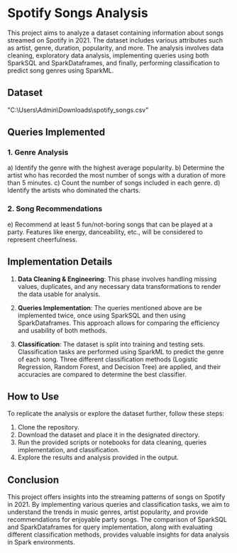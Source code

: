 # Spotify Songs Analysis

This project aims to analyze a dataset containing information about songs streamed on Spotify in 2021. The dataset includes various attributes such as artist, genre, duration, popularity, and more. The analysis involves data cleaning, exploratory data analysis, implementing queries using both SparkSQL and SparkDataframes, and finally, performing classification to predict song genres using SparkML.

## Dataset

"C:\Users\Admin\Downloads\spotify_songs.csv"
## Queries Implemented

### 1. Genre Analysis
a) Identify the genre with the highest average popularity.
b) Determine the artist who has recorded the most number of songs with a duration of more than 5 minutes.
c) Count the number of songs included in each genre.
d) Identify the artists who dominated the charts.

### 2. Song Recommendations
e) Recommend at least 5 fun/not-boring songs that can be played at a party. Features like energy, danceability, etc., will be considered to represent cheerfulness.

## Implementation Details

1. **Data Cleaning & Engineering**: This phase involves handling missing values, duplicates, and any necessary data transformations to render the data usable for analysis.

2. **Queries Implementation**: The queries mentioned above are be implemented twice, once using SparkSQL and then using SparkDataframes. This approach allows for comparing the efficiency and usability of both methods.

3. **Classification**: The dataset is split into training and testing sets. Classification tasks are performed using SparkML to predict the genre of each song. Three different classification methods (Logistic Regression, Random Forest, and Decision Tree) are applied, and their accuracies are compared to determine the best classifier.

## How to Use

To replicate the analysis or explore the dataset further, follow these steps:

1. Clone the repository.
2. Download the dataset and place it in the designated directory.
3. Run the provided scripts or notebooks for data cleaning, queries implementation, and classification.
4. Explore the results and analysis provided in the output.

## Conclusion

This project offers insights into the streaming patterns of songs on Spotify in 2021. By implementing various queries and classification tasks, we aim to understand the trends in music genres, artist popularity, and provide recommendations for enjoyable party songs. The comparison of SparkSQL and SparkDataframes for query implementation, along with evaluating different classification methods, provides valuable insights for data analysis in Spark environments.
